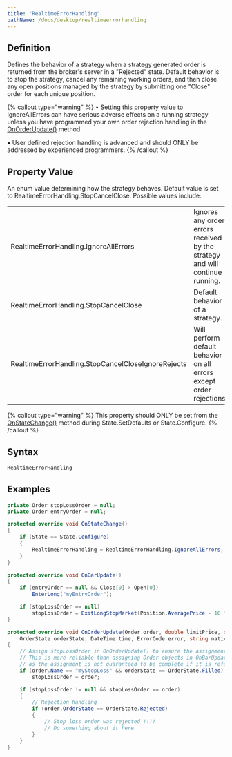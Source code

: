 ```yaml
---
title: "RealtimeErrorHandling"
pathName: /docs/desktop/realtimeerrorhandling
---
```


## Definition

Defines the behavior of a strategy when a strategy generated order is returned from the broker's server in a "Rejected" state. Default behavior is to stop the strategy, cancel any remaining working orders, and then close any open positions managed by the strategy by submitting one "Close" order for each unique position.

{% callout type="warning" %}
• Setting this property value to IgnoreAllErrors can have serious adverse effects on a running strategy unless you have programmed your own order rejection handling in the [OnOrderUpdate()](/docs/desktop/onorderupdate) method.

• User defined rejection handling is advanced and should ONLY be addressed by experienced programmers.
{% /callout %}

## Property Value

An enum value determining how the strategy behaves. Default value is set to RealtimeErrorHandling.StopCancelClose. Possible values include:

|  |  |
| --- | --- |
| RealtimeErrorHandling.IgnoreAllErrors | Ignores any order errors received by the strategy and will continue running. |
| RealtimeErrorHandling.StopCancelClose | Default behavior of a strategy. |
| RealtimeErrorHandling.StopCancelCloseIgnoreRejects | Will perform default behavior on all errors except order rejections. |

{% callout type="warning" %}
This property should ONLY be set from the [OnStateChange()](/docs/desktop/onstatechange) method during State.SetDefaults or State.Configure.
{% /callout %}

## Syntax

```csharp
RealtimeErrorHandling
```

## Examples

```csharp
private Order stopLossOrder = null;
private Order entryOrder = null;

protected override void OnStateChange()
{
    if (State == State.Configure)
    {
        RealtimeErrorHandling = RealtimeErrorHandling.IgnoreAllErrors;
    }
}

protected override void OnBarUpdate()
{
    if (entryOrder == null && Close[0] > Open[0])
        EnterLong("myEntryOrder");

    if (stopLossOrder == null)
        stopLossOrder = ExitLongStopMarket(Position.AveragePrice - 10 * TickSize, "myStopLoss", "myEntryOrder");
}

protected override void OnOrderUpdate(Order order, double limitPrice, double stopPrice, int quantity, int filled, double averageFillPrice,
    OrderState orderState, DateTime time, ErrorCode error, string nativeError)
{
    // Assign stopLossOrder in OnOrderUpdate() to ensure the assignment occurs when expected.
    // This is more reliable than assigning Order objects in OnBarUpdate,
    // as the assignment is not guaranteed to be complete if it is referenced immediately after submitting
    if (order.Name == "myStopLoss" && orderState == OrderState.Filled)
        stopLossOrder = order;

    if (stopLossOrder != null && stopLossOrder == order)
    {
        // Rejection handling
        if (order.OrderState == OrderState.Rejected)
        {
            // Stop loss order was rejected !!!! 
            // Do something about it here
        }
    }
}
```
